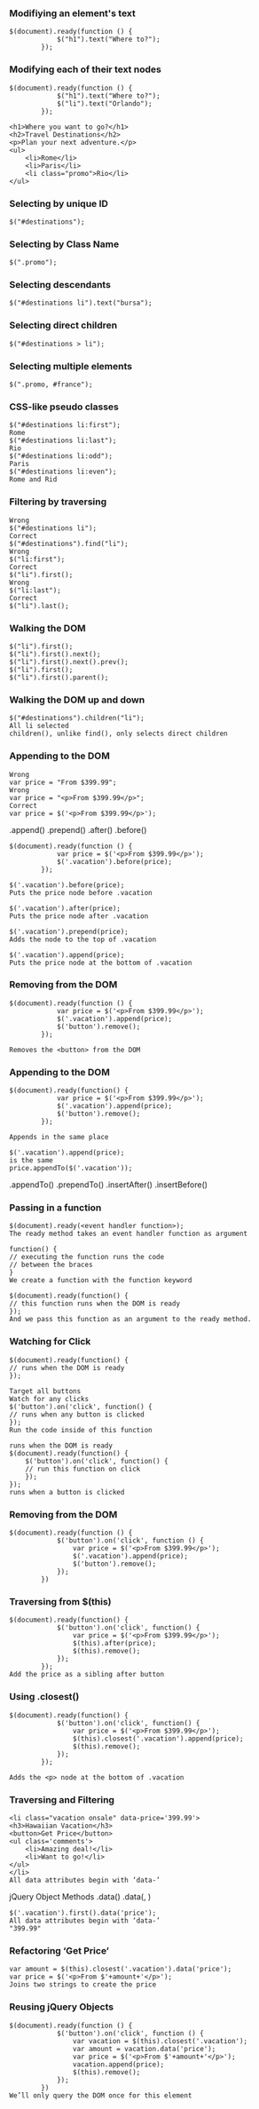 ### Modifiying an element's text

    $(document).ready(function () {
                $("h1").text("Where to?");
            });

### Modifying each of their text nodes

    $(document).ready(function () {
                $("h1").text("Where to?");
                $("li").text("Orlando");
            }); 

    <h1>Where you want to go?</h1>
    <h2>Travel Destinations</h2>
    <p>Plan your next adventure.</p>
    <ul>
        <li>Rome</li>
        <li>Paris</li>
        <li class="promo">Rio</li>
    </ul>

### Selecting by unique ID

    $("#destinations");

### Selecting by Class Name

    $(".promo");
    
### Selecting descendants

    $("#destinations li").text("bursa");
    
### Selecting direct children

    $("#destinations > li");

### Selecting multiple elements

    $(".promo, #france");

### CSS-like pseudo classes

    $("#destinations li:first");
    Rome
    $("#destinations li:last");
    Rio
    $("#destinations li:odd");
    Paris
    $("#destinations li:even");
    Rome and Rid
    
### Filtering by traversing

    Wrong
    $("#destinations li");
    Correct
    $("#destinations").find("li");
    Wrong
    $("li:first");
    Correct
    $("li").first();
    Wrong
    $("li:last");
    Correct
    $("li").last();
    
 ### Walking the DOM   
    
    $("li").first();
    $("li").first().next();
    $("li").first().next().prev();
    $("li").first();
    $("li").first().parent();

### Walking the DOM up and down

    $("#destinations").children("li");
    All li selected
    children(), unlike find(), only selects direct children
    
### Appending to the DOM
    
    Wrong
    var price = "From $399.99";
    Wrong
    var price = "<p>From $399.99</p>";
    Correct
    var price = $('<p>From $399.99</p>');
    
.append(<element>)
.prepend(<element>)
.after(<element>)
.before(<element>)

    $(document).ready(function () {
                var price = $('<p>From $399.99</p>');
                $('.vacation').before(price);
            });
    
    $('.vacation').before(price);
    Puts the price node before .vacation   
         
    $('.vacation').after(price);
    Puts the price node after .vacation
    
    $('.vacation').prepend(price);
    Adds the node to the top of .vacation
    
    $('.vacation').append(price);
    Puts the price node at the bottom of .vacation

### Removing from the DOM

    $(document).ready(function () {
                var price = $('<p>From $399.99</p>');
                $('.vacation').append(price);
                $('button').remove();
            });
            
    Removes the <button> from the DOM
    
### Appending to the DOM

    $(document).ready(function() {
                var price = $('<p>From $399.99</p>');
                $('.vacation').append(price);
                $('button').remove();
            });
    
    Appends in the same place
    
    $('.vacation').append(price);
    is the same
    price.appendTo($('.vacation'));

.appendTo(<element>)
.prependTo(<element>)
.insertAfter(<element>)
.insertBefore(<element>)

### Passing in a function

    $(document).ready(<event handler function>);
    The ready method takes an event handler function as argument
    
    function() {
    // executing the function runs the code
    // between the braces
    }
    We create a function with the function keyword
    
    $(document).ready(function() {
    // this function runs when the DOM is ready
    });
    And we pass this function as an argument to the ready method.
    
### Watching for Click
    
    $(document).ready(function() {
    // runs when the DOM is ready
    });
    
    Target all buttons
    Watch for any clicks
    $('button').on('click', function() {
    // runs when any button is clicked
    });
    Run the code inside of this function
    
    runs when the DOM is ready
    $(document).ready(function() {
        $('button').on('click', function() {
        // run this function on click
        });  
    });
    runs when a button is clicked
    
### Removing from the DOM

    $(document).ready(function () {
                $('button').on('click', function () {
                    var price = $('<p>From $399.99</p>');
                    $('.vacation').append(price);
                    $('button').remove();
                });
            })
            
### Traversing from $(this)
    
    $(document).ready(function() {
                $('button').on('click', function() {
                    var price = $('<p>From $399.99</p>');
                    $(this).after(price);
                    $(this).remove();
                });
            });
    Add the price as a sibling after button
    
### Using .closest(<selector>)

    $(document).ready(function() {
                $('button').on('click', function() {
                    var price = $('<p>From $399.99</p>');
                    $(this).closest('.vacation').append(price);
                    $(this).remove();
                });
            });

    Adds the <p> node at the bottom of .vacation

### Traversing and Filtering

    <li class="vacation onsale" data-price='399.99'>
    <h3>Hawaiian Vacation</h3>
    <button>Get Price</button>
    <ul class='comments'>
        <li>Amazing deal!</li>
        <li>Want to go!</li>
    </ul>
    </li>
    All data attributes begin with ‘data-’
    
jQuery Object Methods
.data(<name>)
.data(<name>, <value>)

    $('.vacation').first().data('price');
    All data attributes begin with ‘data-’
    "399.99"

### Refactoring ‘Get Price’

    var amount = $(this).closest('.vacation').data('price');
    var price = $('<p>From $'+amount+'</p>');
    Joins two strings to create the price

### Reusing jQuery Objects

    $(document).ready(function () {
                $('button').on('click', function () {
                    var vacation = $(this).closest('.vacation');
                    var amount = vacation.data('price');
                    var price = $('<p>From $'+amount+'</p>');
                    vacation.append(price);
                    $(this).remove();
                });
            })
    We’ll only query the DOM once for this element
    